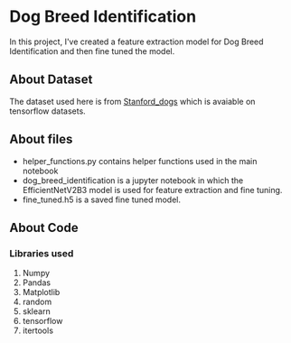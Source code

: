 # Dog Breed Identification

In this project, I've created a feature extraction model for Dog Breed Identification and then fine tuned the model.

## About Dataset
The dataset used here is from [Stanford_dogs](http://vision.stanford.edu/aditya86/ImageNetDogs/) which is avaiable on tensorflow datasets.

## About files
* helper_functions.py contains helper functions used in the main notebook
* dog_breed_identification is a jupyter notebook in which the EfficientNetV2B3 model is used for feature extraction and fine tuning.
* fine_tuned.h5 is a saved fine tuned model.
## About Code
### Libraries used 

1. Numpy
2. Pandas
3. Matplotlib
6. random
7. sklearn
8. tensorflow
9. itertools
